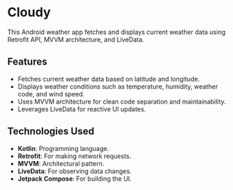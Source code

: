 # Cloudy

This Android weather app fetches and displays current weather data using Retrofit API, MVVM architecture, and LiveData.

## Features

- Fetches current weather data based on latitude and longitude.
- Displays weather conditions such as temperature, humidity, weather code, and wind speed.
- Uses MVVM architecture for clean code separation and maintainability.
- Leverages LiveData for reactive UI updates.

## Technologies Used

- **Kotlin**: Programming language.
- **Retrofit**: For making network requests.
- **MVVM**: Architectural pattern.
- **LiveData**: For observing data changes.
- **Jetpack Compose**: For building the UI.
